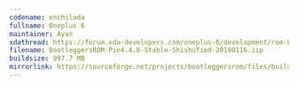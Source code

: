 ```yaml
---
codename: enchilada
fullname: Oneplus 6
maintainer: Ayan
xdathread: https://forum.xda-developers.com/oneplus-6/development/rom-bootleggersrom-3-5-beta-unshishufied-t3871649
filename: BootleggersROM-Pie4.4.0-Stable-Shishufied-20190116.zip
buildsize: 997.7 MB
mirrorlink: https://sourceforge.net/projects/bootleggersrom/files/builds/enchilada/
---
```

